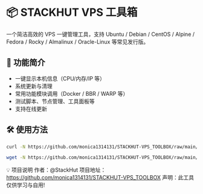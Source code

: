# 📦 STACKHUT VPS 工具箱

一个简洁高效的 VPS 一键管理工具，支持 Ubuntu / Debian / CentOS / Alpine / Fedora / Rocky / Almalinux / Oracle-Linux 等常见发行版。

## 🚀 功能简介

- 一键显示本机信息（CPU/内存/IP 等）
- 系统更新与清理
- 常用功能模块调用（Docker / BBR / WARP 等）
- 测试脚本、节点管理、工具面板等
- 支持在线更新

## 🛠 使用方法

```bash
curl -N https://github.com/monica1314131/STACKHUT-VPS_TOOLBOX/raw/main/stackhut_tool.sh && chmod +x stackhut_tool.sh && ./stackhut_tool.sh
```
```bash
wget -N https://github.com/monica1314131/STACKHUT-VPS_TOOLBOX/raw/main/stackhut_tool.sh && chmod +x stackhut_tool.sh && ./stackhut_tool.sh
```


💡 项目说明
作者：@StackHut
项目地址：https://github.com/monica1314131/STACKHUT-VPS_TOOLBOX
声明：此工具仅供学习与自用!